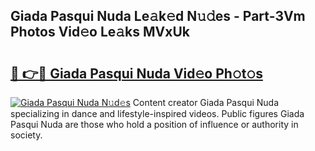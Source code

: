## Giada Pasqui Nuda Le𝚊k𝚎d N𝚞𝚍es - Part-3Vm Photos Vid𝚎o Le𝚊ks MVxUk

# <h2><a href="http://fbckr9.evod.top/?m=Giada+Pasqui+Nuda">🔗 👉🔴 Giada Pasqui Nuda Vid𝚎o Ph𝚘t𝚘s</a></h2>

[![Giada Pasqui Nuda N𝚞d𝚎s](https://i.imgur.com/8V9OHl7.gif)](http://fbckr9.evod.top/?m=Giada+Pasqui+Nuda)
Content creator Giada Pasqui Nuda specializing in dance and lifestyle-inspired videos. Public figures Giada Pasqui Nuda are those who hold a position of influence or authority in society. 
